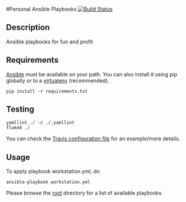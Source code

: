 #Personal Ansible Playbooks
[![Build Status](https://travis-ci.org/nephelaiio/ansible-playbooks.svg?branch=master)](https://travis-ci.org/nephelaiio/ansible-playbooks)

## Description
Ansible playbooks for fun and profit

## Requirements
[Ansible](https://www.ansible.com/) must be available on your path. You can also install it using pip globally or to a [virtualenv](https://virtualenv.pypa.io/en/stable/) (recommended). 

```
pip install -r requirements.txt
```

## Testing

```
yamllint ./ -c ./.yamllint
flake8 ./
```

You can check the [Travis configuration file](/.travis.yml) for an example/more details.

## Usage
To apply playbook workstation.yml, do

```
ansible-playbook workstation.yml
```

Please browse the [root](/) directory for a list of available playbooks
